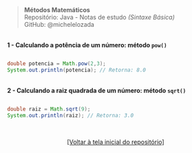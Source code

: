 > **Métodos Matemáticos**  
> Repositório: Java - Notas de estudo *(Sintaxe Básica)*    
> GitHub: @michelelozada
&nbsp;
     
&nbsp;          
**1 - Calculando a potência de um número: método `pow()`**
```java

double potencia = Math.pow(2,3);
System.out.println(potencia); // Retorna: 8.0
```		
&nbsp;
&nbsp;      
**2 - Calculando a raiz quadrada de um número: método `sqrt()`**
```java	

double raiz = Math.sqrt(9);
System.out.println(raiz); // Retorna: 3.0
```		

&nbsp;

<div align="center">
<a href="https://github.com/michelelozada/Java-Study-Notes">[Voltar à tela inicial do repositório]</a>
</div>